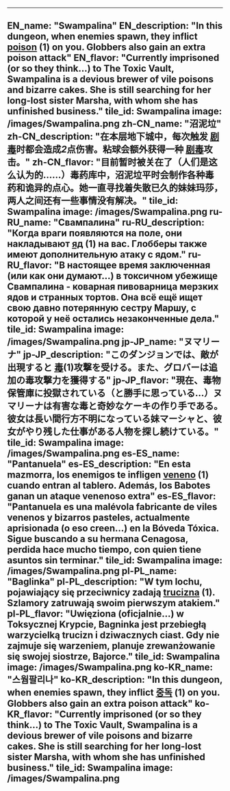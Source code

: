 ---

EN_name: "Swampalina"
EN_description: "In this dungeon, when enemies spawn, they inflict  <u>poison</u> (1) on you. Globbers also gain an extra poison attack"
EN_flavor: "Currently imprisoned (or so they think...) to The Toxic Vault, Swampalina is a devious brewer of vile poisons and bizarre cakes. She is still searching for her long-lost sister Marsha, with whom she has unfinished business."
tile_id: Swampalina
image: /images/Swampalina.png
zh-CN_name: "沼泥垃"
zh-CN_description: "在本层地下城中，每次触发 <u>剧毒</u>时都会造成*2*点伤害。粘球会额外获得一种 <u>剧毒</u>攻击。"
zh-CN_flavor: "目前暂时被关在了（人们是这么认为的……）毒药库中，沼泥垃平时会制作各种毒药和诡异的点心。她一直寻找着失散已久的妹妹玛莎，两人之间还有一些事情没有解决。"
tile_id: Swampalina
image: /images/Swampalina.png
ru-RU_name: "Свампалина"
ru-RU_description: "Когда враги появляются на поле, они накладывают  <u>яд</u> (1) на вас. Глобберы также имеют дополнительную атаку с ядом."
ru-RU_flavor: "В настоящее время заключенная (или как они думают...) в токсичном убежище Свампалина - коварная пивоварница мерзких ядов и странных тортов. Она всё ещё ищет свою давно потерянную сестру Маршу, с которой у неё остались незаконченные дела."
tile_id: Swampalina
image: /images/Swampalina.png
jp-JP_name: "ヌマリーナ"
jp-JP_description: "このダンジョンでは、敵が出現すると <u>毒</u>(1)攻撃を受ける。また、グロバーは追加の毒攻撃力を獲得する"
jp-JP_flavor: "現在、毒物保管庫に投獄されている（と勝手に思っている…）ヌマリーナは有害な毒と奇妙なケーキの作り手である。彼女は長い間行方不明になっている妹マーシャと、彼女がやり残した仕事がある人物を探し続けている。"
tile_id: Swampalina
image: /images/Swampalina.png
es-ES_name: "Pantanuela"
es-ES_description: "En esta mazmorra, los enemigos te infligen  <u>veneno</u> (1) cuando entran al tablero. Además, los Babotes ganan un ataque venenoso extra"
es-ES_flavor: "Pantanuela es una malévola fabricante de viles venenos y bizarros pasteles, actualmente aprisionada (o eso creen...) en la Bóveda Tóxica. Sigue buscando a su hermana Cenagosa, perdida hace mucho tiempo, con quien tiene asuntos sin terminar."
tile_id: Swampalina
image: /images/Swampalina.png
pl-PL_name: "Baglinka"
pl-PL_description: "W tym lochu, pojawiający się przeciwnicy zadają  <u>trucizna</u> (1). Szlamory zatruwają swoim pierwszym atakiem."
pl-PL_flavor: "Uwięziona (oficjalnie...) w Toksycznej Krypcie, Bagninka jest przebiegłą warzycielką trucizn i dziwacznych ciast. Gdy nie zajmuje się warzeniem, planuje zrewanżowanie się swojej siostrze, Bajorce."
tile_id: Swampalina
image: /images/Swampalina.png
ko-KR_name: "스웜팔리나"
ko-KR_description: "In this dungeon, when enemies spawn, they inflict  <u>중독</u> (1) on you. Globbers also gain an extra poison attack"
ko-KR_flavor: "Currently imprisoned (or so they think...) to The Toxic Vault, Swampalina is a devious brewer of vile poisons and bizarre cakes. She is still searching for her long-lost sister Marsha, with whom she has unfinished business."
tile_id: Swampalina
image: /images/Swampalina.png
---